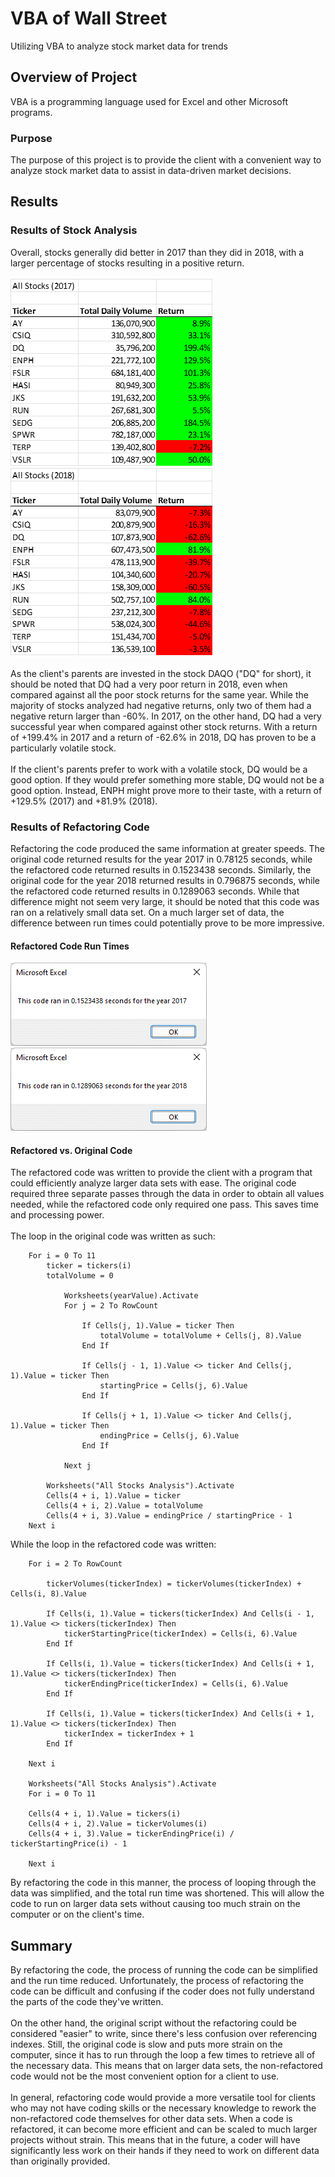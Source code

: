 # VBA of Wall Street
Utilizing VBA to analyze stock market data for trends

## Overview of Project
VBA is a programming language used for Excel and other Microsoft programs. 
### Purpose
The purpose of this project is to provide the client with a convenient way to analyze stock market data to assist in data-driven market decisions. 

## Results
### Results of Stock Analysis
Overall, stocks generally did better in 2017 than they did in 2018, with a larger percentage of stocks resulting in a positive return. </br></br>
![Analysis of 2017 Stock Returns](resources/2017_refactored.png)
![Analysis of 2018 Stock Returns](resources/2018_refactored.png)</br></br>
As the client's parents are invested in the stock DAQO ("DQ" for short), it should be noted that DQ had a very poor return in 2018, even when compared against all the poor stock returns for the same year. While the majority of stocks analyzed had negative returns, only two of them had a negative return larger than -60%. In 2017, on the other hand, DQ had a very successful year when compared against other stock returns. With a return of +199.4% in 2017 and a return of -62.6% in 2018, DQ has proven to be a particularly volatile stock. </br></br>
If the client's parents prefer to work with a volatile stock, DQ would be a good option. If they would prefer something more stable, DQ would not be a good option. Instead, ENPH might prove more to their taste, with a return of +129.5% (2017) and +81.9% (2018).  
### Results of Refactoring Code
Refactoring the code produced the same information at greater speeds. The original code returned results for the year 2017 in 0.78125 seconds, while the refactored code returned results in 0.1523438 seconds. Similarly, the original code for the year 2018 returned results in 0.796875 seconds, while the refactored code returned results in 0.1289063 seconds. While that difference might not seem very large, it should be noted that this code was ran on a relatively small data set. On a much larger set of data, the difference between run times could potentially prove to be more impressive.</br> 
#### Refactored Code Run Times
![Return Speed 2017 Refactored](resources/VBA_Challenge_2017.png)
![Return Speed 2018 Refactored](resources/VBA_Challenge_2018.png)</br>
#### Refactored vs. Original Code
The refactored code was written to provide the client with a program that could efficiently analyze larger data sets with ease. The original code required three separate passes through the data in order to obtain all values needed, while the refactored code only required one pass. This saves time and processing power. </br></br>
The loop in the original code was written as such:</br>
```
    For i = 0 To 11
        ticker = tickers(i)
        totalVolume = 0
        
            Worksheets(yearValue).Activate
            For j = 2 To RowCount
                
                If Cells(j, 1).Value = ticker Then
                    totalVolume = totalVolume + Cells(j, 8).Value
                End If
                
                If Cells(j - 1, 1).Value <> ticker And Cells(j, 1).Value = ticker Then
                    startingPrice = Cells(j, 6).Value
                End If
                
                If Cells(j + 1, 1).Value <> ticker And Cells(j, 1).Value = ticker Then
                    endingPrice = Cells(j, 6).Value
                End If
            
            Next j

        Worksheets("All Stocks Analysis").Activate
        Cells(4 + i, 1).Value = ticker
        Cells(4 + i, 2).Value = totalVolume
        Cells(4 + i, 3).Value = endingPrice / startingPrice - 1
    Next i
```
While the loop in the refactored code was written: 
```
    For i = 2 To RowCount

        tickerVolumes(tickerIndex) = tickerVolumes(tickerIndex) + Cells(i, 8).Value
        
        If Cells(i, 1).Value = tickers(tickerIndex) And Cells(i - 1, 1).Value <> tickers(tickerIndex) Then
            tickerStartingPrice(tickerIndex) = Cells(i, 6).Value
        End If
        
        If Cells(i, 1).Value = tickers(tickerIndex) And Cells(i + 1, 1).Value <> tickers(tickerIndex) Then
            tickerEndingPrice(tickerIndex) = Cells(i, 6).Value
        End If
        
        If Cells(i, 1).Value = tickers(tickerIndex) And Cells(i + 1, 1).Value <> tickers(tickerIndex) Then
            tickerIndex = tickerIndex + 1
        End If
            
    Next i

    Worksheets("All Stocks Analysis").Activate
    For i = 0 To 11
    
    Cells(4 + i, 1).Value = tickers(i)
    Cells(4 + i, 2).Value = tickerVolumes(i)
    Cells(4 + i, 3).Value = tickerEndingPrice(i) / tickerStartingPrice(i) - 1

    Next i
```
By refactoring the code in this manner, the process of looping through the data was simplified, and the total run time was shortened. This will allow the code to run on larger data sets without causing too much strain on the computer or on the client's time. 
## Summary
By refactoring the code, the process of running the code can be simplified and the run time reduced. Unfortunately, the process of refactoring the code can be difficult and confusing if the coder does not fully understand the parts of the code they've written. </br></br>
On the other hand, the original script without the refactoring could be considered "easier" to write, since there's less confusion over referencing indexes. Still, the original code is slow and puts more strain on the computer, since it has to run through the loop a few times to retrieve all of the necessary data. This means that on larger data sets, the non-refactored code would not be the most convenient option for a client to use. </br></br>
In general, refactoring code would provide a more versatile tool for clients who may not have coding skills or the necessary knowledge to rework the non-refactored code themselves for other data sets. When a code is refactored, it can become more efficient and can be scaled to much larger projects without strain. This means that in the future, a coder will have significantly less work on their hands if they need to work on different data than originally provided. 